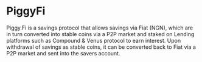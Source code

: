 # PiggyFi
Piggy.Fi is a savings protocol that allows savings via Fiat (NGN), which are in turn converted into stable coins via a P2P market and staked on Lending platforms such as Compound &amp; Venus protocol to earn interest. Upon withdrawal of savings as stable coins, it can be converted back to Fiat via a P2P market and sent into the savers account.
